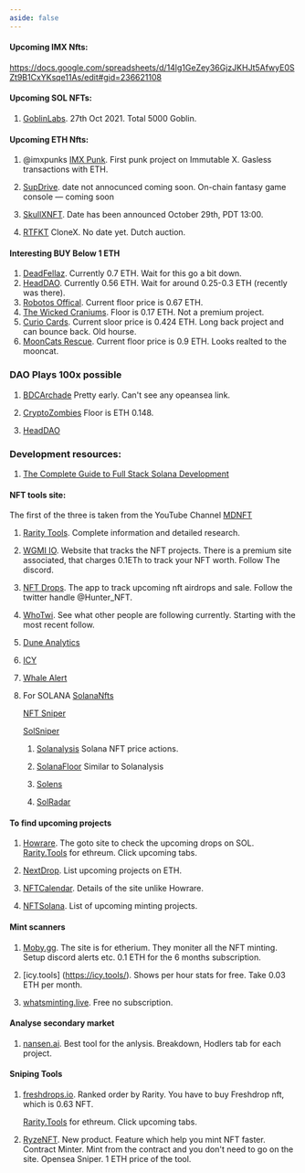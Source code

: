 ```yaml
---
aside: false
---
```


#### Upcoming IMX Nfts:

https://docs.google.com/spreadsheets/d/14lg1GeZey36GjzJKHJt5AfwyE0SZt9B1CxYKsqe11As/edit#gid=236621108


#### Upcoming SOL NFTs:
1. [GoblinLabs](https://twitter.com/GoblinLabNFT). 27th Oct 2021. 
   Total 5000 Goblin.  
   
#### Upcoming ETH Nfts:

1. @imxpunks [IMX Punk](https://imxpunks.com/). First punk project on Immutable X.
  Gasless transactions with ETH. 

2. [SupDrive](https://twitter.com/supdrive). date not annocunced coming soon. On-chain fantasy game console — coming soon

3. [SkullXNFT](https://twitter.com/SkullxNFT). Date has been announced October 29th, PDT 13:00.

4. [RTFKT](https://twitter.com/RTFKTstudios)
   CloneX. No date yet. Dutch auction. 


#### Interesting BUY Below 1 ETH

1. [DeadFellaz](https://opensea.io/collection/deadfellaz).
   Currently 0.7 ETH. Wait for this go a bit down.  
2. [HeadDAO](https://opensea.io/collection/headdao). Currently 0.56 ETH. 
   Wait for around 0.25-0.3 ETH (recently was there).
3. [Robotos Offical](https://opensea.io/collection/robotos-official).
   Current floor price is 0.67 ETH. 
4. [The Wicked Craniums](https://opensea.io/collection/thewickedcraniums). 
   Floor is 0.17 ETH. Not a premium project.
5. [Curio Cards](https://opensea.io/collection/curiocardswrapper).
  Current sloor price is 0.424 ETH. Long back project and can bounce back. 
  Old hourse.
6. [MoonCats Rescue](https://opensea.io/collection/wrapped-mooncatsrescue).
  Current floor price is 0.9 ETH. Looks realted to the mooncat.

### DAO Plays 100x possible

1. [BDCArchade](https://twitter.com/BDCArcade)
  Pretty early. Can't see any opeansea link.

2. [CryptoZombies](https://opensea.io/collection/cryptozombieznft)
  Floor is ETH 0.148.

3. [HeadDAO](https://opensea.io/collection/headdao)

### Development resources:
1. [The Complete Guide to Full Stack Solana Development](https://dev.to/dabit3/the-complete-guide-to-full-stack-solana-development-with-react-anchor-rust-and-phantom-3291) 

#### NFT tools site:

The first of the three is taken from the YouTube Channel [MDNFT](https://www.youtube.com/channel/UCnJxw7QrJMG9vNAaci8qM-A) 

1. [Rarity Tools](https://rarity.tools/). Complete information and detailed
    research.

2. [WGMI IO](https://wgmi.io/). Website that tracks the NFT projects. There
    is a premium site associated, that charges 0.1ETh to track your NFT worth.
    Follow The discord. 

3. [NFT Drops](https://niftydrops.io/). The app to track upcoming nft airdrops and sale.
    Follow the twitter handle @Hunter_NFT.

4. [WhoTwi](https://en.whotwi.com/). See what other people are following currently.
   Starting with the most recent follow.

5. [Dune Analytics](https://dune.xyz/browse/dashboards)

6. [ICY](https://icy.tools/)

7. [Whale Alert](https://www.whalestats.com/analysis-of-the-top-100-eth-wallets)

8. For SOLANA [SolanaNfts](https://solananft.tools/)
   
   [NFT Sniper](https://nftsniper.net/)

   [SolSniper](https://www.solsniper.xyz/)
   1. [Solanalysis](https://hyperspace.xyz/leaderboard) Solana NFT price actions. 
   
   2. [SolanaFloor](https://solanafloor.com/) Similar to Solanalysis
   
   3. [Solens](https://solens.io/)
   
   4. [SolRadar](https://solradar.io/)

#### To find upcoming projects

1. [Howrare](http://howrare.is/). The goto site to check the upcoming drops on SOL.
  [Rarity.Tools](https://rarity.tools/) for ethreum. Click upcoming tabs.

2. [NextDrop](https://nextdrop.is/). List upcoming projects on ETH.

3. [NFTCalendar](https://nftcalendar.io/). Details of the site unlike Howrare. 

4. [NFTSolana](https://nftsolana.io/events/list/). List of upcoming minting projects. 


#### Mint scanners

1. [Moby.gg](https://moby.gg/). The site is for etherium. 
   They moniter all the NFT minting. 
   Setup discord alerts etc. 0.1 ETH for the 6 months subscription.

2. [icy.tools] (https://icy.tools/). Shows per hour stats for free. 
   Take 0.03 ETH per month. 

3. [whatsminting.live](https://whatsminting.live/). Free no subscription.


#### Analyse secondary market

1. [nansen.ai](https://www.nansen.ai/). Best tool for the anlysis. 
   Breakdown, Hodlers tab for each project.  


#### Sniping Tools

1. [freshdrops.io](https://freshdrops.io/). Ranked order by Rarity.
   You have to buy Freshdrop nft, which is 0.63 NFT.

   [Rarity.Tools](https://rarity.tools/) for ethreum. Click upcoming tabs.

2. [RyzeNFT](https://ryzensolutions.net/nft). New product.
   Feature which help you mint NFT faster. Contract Minter.
   Mint from the contract and you don't need to go on the site.
   Opensea Sniper. 1 ETH price of the tool.

